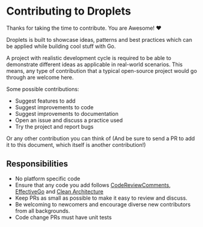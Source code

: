 # Contributing to Droplets

Thanks for taking the time to contribute. You are Awesome! :heart:

Droplets is built to showcase ideas, patterns and best practices which can be
applied while building cool stuff with Go.

A project with realistic development cycle is required to be able to demonstrate
different ideas as applicable in real-world scenarios. This means, any type of
contribution that a typical open-source project would go through are welcome here.

Some possible contributions:

- Suggest features to add
- Suggest improvements to code
- Suggest improvements to documentation
- Open an issue and discuss a practice used
- Try the project and report bugs

Or any other contribution you can think of (And be sure to send a PR to add it to
this document, which itself is another contribution!)


## Responsibilities

* No platform specific code
* Ensure that any code you add follows [CodeReviewComments](https://github.com/golang/go/wiki/CodeReviewComments), [EffectiveGo](https://golang.org/doc/effective_go.html) and [Clean Architecture](http://blog.cleancoder.com/uncle-bob/2012/08/13/the-clean-architecture.html)
* Keep PRs as small as possible to make it easy to review and discuss.
* Be welcoming to newcomers and encourage diverse new contributors from all backgrounds.
* Code change PRs must have unit tests

